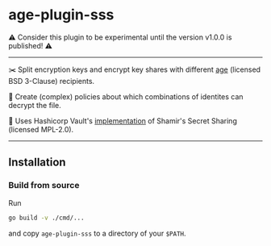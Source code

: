 # age-plugin-sss

⚠️ Consider this plugin to be experimental until the version v1.0.0 is published! ⚠️

---

:scissors: Split encryption keys and encrypt key shares with different [age](https://github.com/FiloSottile/age) (licensed BSD 3-Clause) recipients.

:memo: Create (complex) policies about which combinations of identites can decrypt the file.

:pushpin: Uses Hashicorp Vault's [implementation](https://github.com/hashicorp/vault/blob/main/shamir/shamir.go) of Shamir's Secret Sharing (licensed MPL-2.0).

---

## Installation

### Build from source

Run

```bash
go build -v ./cmd/...
```
and copy `age-plugin-sss` to a directory of your `$PATH`.
